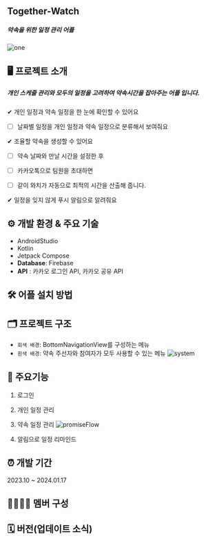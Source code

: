 ## Together-Watch
##### 약속을 위한 일정 관리 어플
![one](https://github.com/dev-yenya/together-watch/assets/81628521/81d54c06-c45a-44dd-9c1b-1adddd2255e5)


## 🖥 프로젝트 소개 
##### 개인 스케줄 관리와 모두의 일정을 고려하여 약속시간을 잡아주는 어플 입니다.


✔ 개인 일정과 약속 일정을 한 눈에 확인할 수 있어요

- [ ] 날짜별 일정을 개인 일정과 약속 일정으로 분류해서 보여줘요

 ✔ 조율할 약속을 생성할 수 있어요

- [ ] 약속 날짜와 만날 시간을 설정한 후

- [ ] 카카오톡으로 팀원을 초대하면 

- [ ] 같이 와치가 자동으로 최적의 시간을 산출해 줍니다.
          
✔ 일정을 잊지 않게 푸시 알림으로 알려줘요

## ⚙ 개발 환경 & 주요 기술
* AndroidStudio
* Kotlin
* Jetpack Compose
* **Database**: Firebase 
* **API** : 카카오 로그인 API, 카카오 공유 API

## 🛠 어플 설치 방법

## 🗂 프로젝트 구조
* `회색 배경`: BottomNavigationView를 구성하는 메뉴
* `흰색 배경`: 약속 주선자와 참여자가 모두 사용할 수 있는 메뉴
![system](https://github.com/dev-yenya/together-watch/assets/81628521/ce08056b-bdc3-4b82-806a-19948ef4a314)

## 📌 주요기능
1. 로그인
2. 개인 일정 관리
3. 약속 일정 관리
![promiseFlow](https://github.com/dev-yenya/together-watch/assets/81628521/ba898a7d-1e51-4e52-b4fb-22c7b4f1e8f8)

4. 알림으로 일정 리마인드

## ⏰ 개발 기간
2023.10 ~ 2024.01.17

## 👨‍👩‍👧‍👧 멤버 구성

## 🗓 버전(업데이트 소식)


